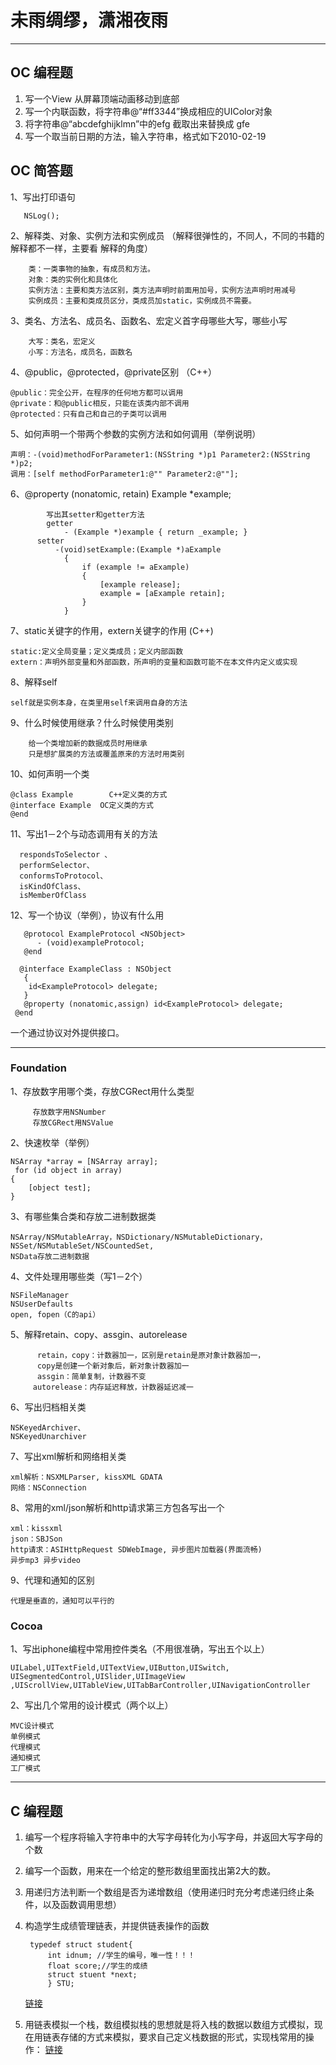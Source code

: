 # 未雨绸缪，潇湘夜雨
---
## OC 编程题 
1. 写一个View 从屏幕顶端动画移动到底部
2. 写一个内联函数，将字符串@“#ff3344”换成相应的UIColor对象
3. 将字符串@“abcdefghijklmn”中的efg 截取出来替换成 gfe
4. 写一个取当前日期的方法，输入字符串，格式如下2010-02-19

## OC 简答题

1、写出打印语句 

       NSLog(); 
       
2、解释类、对象、实例方法和实例成员 （解释很弹性的，不同人，不同的书籍的解释都不一样，主要看  解释的角度）

        类：一类事物的抽象，有成员和方法。 
        对象：类的实例化和具体化 
        实例方法：主要和类方法区别，类方法声明时前面用加号，实例方法声明时用减号 
        实例成员：主要和类成员区分，类成员加static，实例成员不需要。 

3、类名、方法名、成员名、函数名、宏定义首字母哪些大写，哪些小写 
         
        大写：类名，宏定义 
        小写：方法名，成员名，函数名 
          
4、@public，@protected，@private区别 （C++）

    @public：完全公开，在程序的任何地方都可以调用 
    @private：和@public相反，只能在该类内部不调用 
    @protected：只有自己和自己的子类可以调用 


5、如何声明一个带两个参数的实例方法和如何调用（举例说明） 

    声明：-(void)methodForParameter1:(NSString *)p1 Parameter2:(NSString *)p2; 
    调用：[self methodForParameter1:@"" Parameter2:@""]; 

6、@property (nonatomic, retain) Example *example; 

            写出其setter和getter方法 
            getter 
                - (Example *)example { return _example; } 
          setter 
              -(void)setExample:(Example *)aExample 
                {  
                    if (example != aExample)  
                    {  
                        [example release];  
                        example = [aExample retain];  
                    } 
                } 
                
7、static关键字的作用，extern关键字的作用 (C++)

    static:定义全局变量；定义类成员；定义内部函数 
    extern：声明外部变量和外部函数，所声明的变量和函数可能不在本文件内定义或实现 


8、解释self 

    self就是实例本身，在类里用self来调用自身的方法 
9、什么时候使用继承？什么时候使用类别 

        给一个类增加新的数据成员时用继承 
        只是想扩展类的方法或覆盖原来的方法时用类别 
10、如何声明一个类 

    @class Example        C++定义类的方式
    @interface Example  OC定义类的方式
    @end 
    
11、写出1－2个与动态调用有关的方法 

      respondsToSelector 、
      performSelector、
      conformsToProtocol、
      isKindOfClass、
      isMemberOfClass 
      
12、写一个协议（举例），协议有什么用 

       @protocol ExampleProtocol <NSObject> 
          - (void)exampleProtocol; 
       @end 

      @interface ExampleClass : NSObject  
       {  
        id<ExampleProtocol> delegate;  
       }  
       @property (nonatomic,assign) id<ExampleProtocol> delegate;  
     @end 
一个通过协议对外提供接口。 

---
### Foundation 

1、存放数字用哪个类，存放CGRect用什么类型 

         存放数字用NSNumber 
         存放CGRect用NSValue 

2、快速枚举（举例） 

    NSArray *array = [NSArray array]; 
     for (id object in array)  
    { 
        [object test]; 
    } 
3、有哪些集合类和存放二进制数据类 

    NSArray/NSMutableArray，NSDictionary/NSMutableDictionary，NSSet/NSMutableSet/NSCountedSet,
    NSData存放二进制数据 
4、文件处理用哪些类（写1－2个） 

    NSFileManager
    NSUserDefaults 
    open, fopen（C的api）
    
5、解释retain、copy、assgin、autorelease 

          retain，copy：计数器加一，区别是retain是原对象计数器加一，
          copy是创建一个新对象后，新对象计数器加一 
          assgin：简单复制，计数器不变 
         autorelease：内存延迟释放，计数器延迟减一 
         
6、写出归档相关类 

    NSKeyedArchiver、
    NSKeyedUnarchiver 
    
7、写出xml解析和网络相关类 

    xml解析：NSXMLParser, kissXML GDATA
    网络：NSConnection 

8、常用的xml/json解析和http请求第三方包各写出一个 

    xml：kissxml 
    json：SBJSon 
    http请求：ASIHttpRequest SDWebImage, 异步图片加载器(界面流畅)
    异步mp3 异步video
9、代理和通知的区别 

    代理是垂直的，通知可以平行的 


### Cocoa
1、写出iphone编程中常用控件类名（不用很准确，写出五个以上）

    UILabel,UITextField,UITextView,UIButton,UISwitch, UISegmentedControl,UISlider,UIImageView ,UIScrollView,UITableView,UITabBarController,UINavigationController 


2、写出几个常用的设计模式（两个以上） 
    
    MVC设计模式 
    单例模式 
    代理模式 
    通知模式 
    工厂模式



---
## C 编程题
1. 编写一个程序将输入字符串中的大写字母转化为小写字母，并返回大写字母的个数

2. 编写一个函数，用来在一个给定的整形数组里面找出第2大的数。

3. 用递归方法判断一个数组是否为递增数组（使用递归时充分考虑递归终止条件，以及函数调用思想）

4. 构造学生成绩管理链表，并提供链表操作的函数
    
        typedef struct student{
            int idnum; //学生的编号，唯一性！！！
            float score;//学生的成绩
            struct stuent *next;
            } STU; 
    [链接](https://github.com/chancelee/faceOffer/blob/master/faceoffer/stu_list.h)
      

5. 用链表模拟一个栈，数组模拟栈的思想就是将入栈的数据以数组方式模拟，现在用链表存储的方式来模拟，要求自己定义栈数据的形式，实现栈常用的操作：
[链接](https://github.com/chancelee/C_Language_Study/blob/master/ruanjiankaifa/ds/LinkStack.c)


